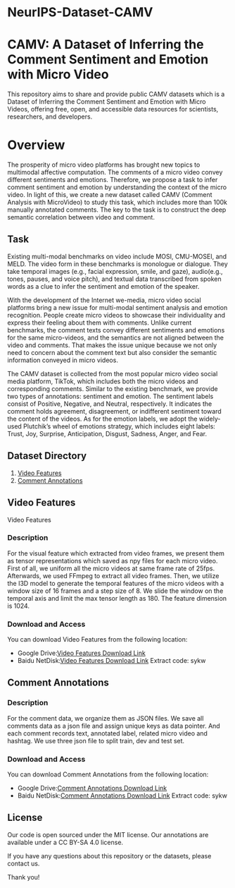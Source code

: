 # NeurIPS-Dataset-CAMV
# CAMV: A Dataset of Inferring the Comment Sentiment and Emotion with Micro Video

 This repository aims to share and provide public CAMV datasets which is a Dataset of Inferring the Comment Sentiment and Emotion with Micro Videos, offering free, open, and accessible data resources for scientists, researchers, and developers.

# Overview
The prosperity of micro video platforms has brought new topics to multimodal affective computation. The comments of a micro video convey different sentiments and emotions. Therefore, we propose a task to infer comment sentiment and emotion by understanding the context of the micro video. In light of this, we create a new dataset called CAMV (Comment Analysis with MicroVideo) to study this task, which includes more than 100k manually annotated comments. The key to the task is to construct the deep semantic correlation between video and comment. 
## Task
Existing multi-modal benchmarks on video include MOSI, CMU-MOSEI, and MELD. The video form in these benchmarks is monologue or dialogue. They take temporal images (e.g., facial expression, smile, and gaze), audio(e.g., tones, pauses, and voice pitch), and textual data transcribed from spoken words as a clue to infer the sentiment and emotion of the speaker.

With the development of the Internet we-media, micro video social platforms bring a new issue for multi-modal sentiment analysis and emotion recognition. People create micro videos to showcase their individuality and express their feeling about them with comments. Unlike current benchmarks, the comment texts convey different sentiments and emotions for the same micro-videos, and the semantics are not aligned between the video and comments. That makes the issue unique because we not only need to concern about the comment text but also consider the semantic information conveyed in micro videos.

The CAMV dataset is collected from the most popular micro video social media platform, TikTok, which includes both the micro videos and corresponding comments.
Similar to the existing benchmark, we provide two types of annotations: sentiment and emotion. The sentiment labels consist of Positive, Negative, and Neutral, respectively. It indicates the comment holds agreement, disagreement, or indifferent sentiment toward the content of the videos. As for the emotion labels, we adopt the widely-used Plutchik’s wheel of emotions strategy, which includes eight labels: Trust, Joy, Surprise, Anticipation, Disgust, Sadness, Anger, and Fear.
## Dataset Directory

1. [Video Features](https://drive.google.com/drive/folders/1H1qUc6UCYWdg6NK9n4BwqM5aCCVM5dcF?usp=sharing)
2. [Comment Annotations](https://drive.google.com/drive/folders/1H1qUc6UCYWdg6NK9n4BwqM5aCCVM5dcF?usp=sharing)

## Video Features
Video Features
### Description

For the visual feature which extracted from video frames, we present them as tensor representations which saved as npy files for each micro video. First of all, we uniform all the micro videos at same frame rate of 25fps. Afterwards, we used FFmpeg to extract all video frames. Then, we utilize the I3D model to generate the temporal features of the micro videos with a window size of 16 frames and a step size of 8. We slide the window on the temporal axis and limit the max tensor length as 180. The feature dimension is 1024.

### Download and Access

You can download Video Features from the following location:

- Google Drive:[Video Features Download Link](https://drive.google.com/file/d/1kZUSbQsCjnx1Q4OzDiX5JAH5OExG0HxF/view?usp=sharing)
- Baidu NetDisk:[Video Features Download Link](https://pan.baidu.com/s/19K-7D4cFrY0lkhuwEVU1pg?pwd=sykw) Extract code: sykw

## Comment Annotations

### Description

For the comment data, we organize them as JSON files. We save all comments data as a json file and assign unique keys as data pointer. And each comment records text, annotated label, related micro video and hashtag. We use three json file to split train, dev and test set.

### Download and Access

You can download Comment Annotations from the following location:

- Google Drive:[Comment Annotations Download Link](https://drive.google.com/drive/folders/1H1qUc6UCYWdg6NK9n4BwqM5aCCVM5dcF?usp=sharing)
- Baidu NetDisk:[Comment Annotations Download Link](https://pan.baidu.com/s/19K-7D4cFrY0lkhuwEVU1pg?pwd=sykw) Extract code: sykw



## License

 Our code is open sourced under the MIT license. Our annotations are available under a CC BY-SA 4.0 license.

If you have any questions about this repository or the datasets, please contact us.

Thank you!
